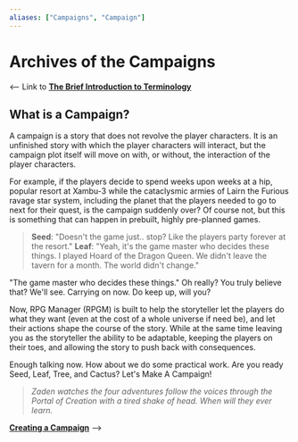 ```yaml
---
aliases: ["Campaigns", "Campaign"]
---
```

# Archives of the Campaigns

<-- Link to [**The Brief Introduction to Terminology**](../../A%20Tome%20of%20the%20Reader%20Appears/The%20Brief%20Introduction%20to%20Terminology.md)

## What is a Campaign?
A campaign is a story that does not revolve the player characters. It is an unfinished story with which the player characters will interact, but the campaign plot itself will move on with, or without, the interaction of the player characters.

For example, if the players decide to spend weeks upon weeks at a hip, popular resort at Xambu-3 while the cataclysmic armies of Lairn the Furious ravage star system, including the planet that the players needed to go to next for their quest, is the campaign suddenly over? Of course not, but this is something that can happen in prebuilt, highly pre-planned games. 

> **Seed**: "Doesn't the game just.. stop? Like the players party forever at the resort."
> **Leaf**: "Yeah, it's the game master who decides these things. I played Hoard of the Dragon Queen. We didn't leave the tavern for a month. The world didn't change."


"The game master who decides these things." Oh really? You truly believe that? We'll see. Carrying on now. Do keep up, will you?

Now, RPG Manager (RPGM) is built to help the storyteller let the players do what they want (even at the cost of a whole universe if need be), and let their actions shape the course of the story. While at the same time leaving you as the storyteller the ability to be adaptable, keeping the players on their toes, and allowing the story to push back with consequences. 

Enough talking now. How about we do some practical work. Are you ready Seed, Leaf, Tree, and Cactus? Let's Make A Campaign!

> *Zaden watches the four adventures follow the voices through the Portal of Creation with a tired shake of head. When will they ever learn.*

[**Creating a Campaign**](Creating%20a%20Campaign.md) -->
